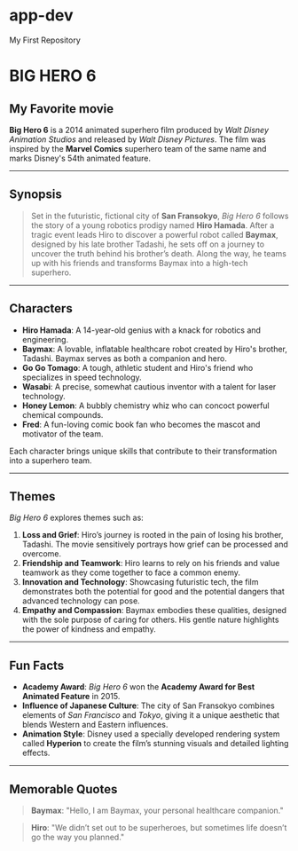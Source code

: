 # app-dev
My First Repository

# BIG HERO 6
## My Favorite movie

**Big Hero 6** is a 2014 animated superhero film produced by *Walt Disney Animation Studios* and released by *Walt Disney Pictures*. The film was inspired by the **Marvel Comics** superhero team of the same name and marks Disney's 54th animated feature.

---

## Synopsis

> Set in the futuristic, fictional city of **San Fransokyo**, *Big Hero 6* follows the story of a young robotics prodigy named **Hiro Hamada**. After a tragic event leads Hiro to discover a powerful robot called **Baymax**, designed by his late brother Tadashi, he sets off on a journey to uncover the truth behind his brother’s death. Along the way, he teams up with his friends and transforms Baymax into a high-tech superhero.

---

## Characters

- **Hiro Hamada**: A 14-year-old genius with a knack for robotics and engineering.
- **Baymax**: A lovable, inflatable healthcare robot created by Hiro's brother, Tadashi. Baymax serves as both a companion and hero.
- **Go Go Tomago**: A tough, athletic student and Hiro's friend who specializes in speed technology.
- **Wasabi**: A precise, somewhat cautious inventor with a talent for laser technology.
- **Honey Lemon**: A bubbly chemistry whiz who can concoct powerful chemical compounds.
- **Fred**: A fun-loving comic book fan who becomes the mascot and motivator of the team.

Each character brings unique skills that contribute to their transformation into a superhero team.

---

## Themes

*Big Hero 6* explores themes such as:

1. **Loss and Grief**: Hiro’s journey is rooted in the pain of losing his brother, Tadashi. The movie sensitively portrays how grief can be processed and overcome.
2. **Friendship and Teamwork**: Hiro learns to rely on his friends and value teamwork as they come together to face a common enemy.
3. **Innovation and Technology**: Showcasing futuristic tech, the film demonstrates both the potential for good and the potential dangers that advanced technology can pose.
4. **Empathy and Compassion**: Baymax embodies these qualities, designed with the sole purpose of caring for others. His gentle nature highlights the power of kindness and empathy.

---

## Fun Facts

- **Academy Award**: *Big Hero 6* won the **Academy Award for Best Animated Feature** in 2015.
- **Influence of Japanese Culture**: The city of San Fransokyo combines elements of *San Francisco* and *Tokyo*, giving it a unique aesthetic that blends Western and Eastern influences.
- **Animation Style**: Disney used a specially developed rendering system called **Hyperion** to create the film’s stunning visuals and detailed lighting effects.

---

## Memorable Quotes

> **Baymax**: "Hello, I am Baymax, your personal healthcare companion."

> **Hiro**: "We didn’t set out to be superheroes, but sometimes life doesn’t go the way you planned."
